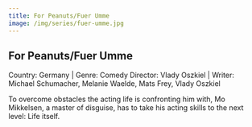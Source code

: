 ```yaml
---
title: For Peanuts/Fuer Umme
image: /img/series/fuer-umme.jpg
---
```



## For Peanuts/Fuer Umme
Country: Germany | Genre: Comedy
Director: Vlady Oszkiel | Writer: Michael Schumacher, Melanie Waelde, Mats Frey, Vlady Oszkiel

To overcome obstacles the acting life is confronting him with, Mo Mikkelsen, a master of disguise, has to take his acting skills to the next level: Life itself.